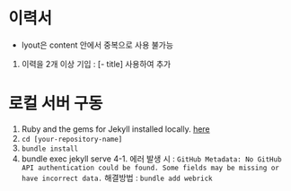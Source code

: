 # 이력서

- lyout은 content 안에서 중복으로 사용 불가능

1. 이력을 2개 이상 기입 : [- title] 사용하여 추가

# 로컬 서버 구동

1. Ruby and the gems for Jekyll installed locally. [here](https://jekyllrb.com/docs/installation/)
2. ```cd [your-repository-name]```
3. ```bundle install```
4. bundle exec jekyll serve
  4-1. 에러 발생 시 :  ```GitHub Metadata: No GitHub API authentication could be found. Some fields may be missing or have incorrect data.```
       해결방법 : ```bundle add webrick``` 
